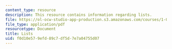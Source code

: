 ```yaml
---
content_type: resource
description: This resource contains information regarding lists.
file: https://ol-ocw-studio-app-production.s3.amazonaws.com/courses/1-00-introduction-to-computers-and-engineering-problem-solving-spring-2012/f0d10e579efd89c7df5d7e7a04755d07_MIT1_00S12_Lec_36.pdf
file_type: application/pdf
resourcetype: Document
title: Lists
uid: f0d10e57-9efd-89c7-df5d-7e7a04755d07
---
```


